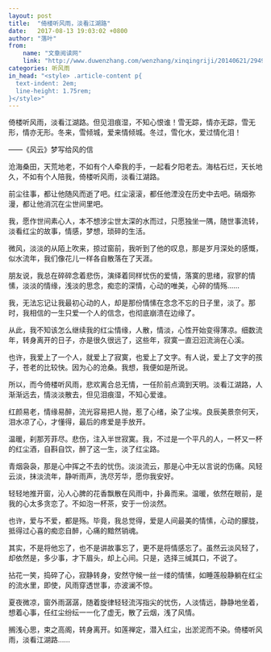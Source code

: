 ```yaml
---
layout: post
title:  "倚楼听风雨，淡看江湖路"
date:   2017-08-13 19:03:02 +0800
author: "落叶"
from: 
    name: "文章阅读网"
    link: "http://www.duwenzhang.com/wenzhang/xinqingriji/20140621/294982.html"
categories: 听风雨
in_head: "<style> .article-content p{
  text-indent: 2em;
  line-height: 1.75rem;
}</style>"
---
```

倚楼听风雨，淡看江湖路。但见泪痕湿，不知心恨谁！雪无踪，情亦无踪，雪无形，情亦无形。冬来，雪倾城，爱来情倾城。冬过，雪化水，爱过情化泪！

——《风云》梦写给风的信

沧海桑田，天荒地老，不如有个人牵我的手，一起看夕阳老去。海枯石烂，天长地久，不如有个人陪我，倚楼听风雨，淡看江湖路。

前尘往事，都让他随风而逝了吧。红尘滚滚，都任他湮没在历史中去吧。硝烟弥漫，都让他消沉在尘世间里吧。

我，愿作世间素心人，本不想涉尘世太深的水而过，只愿独坐一隅，随世事流转，淡看红尘的故事，情感，梦想，琐碎的生活。

微风，淡淡的从陌上吹来，掠过窗前，我听到了他的叹息，那是岁月深处的感慨，似水流年，我们像花儿一样各自散落在了天涯。

朋友说，我总在碎碎念着悲伤，演绎着同样忧伤的爱情，落寞的思绪，寂寥的情愫，淡淡的情缘，浅淡的思念，痴恋的深情，心动的唯美，心碎的情殇……

我，无法忘记让我最初心动的人，却是那份情愫在念念不忘的日子里，淡了。那时，我相信的一生只爱一个人的信念，也彻底崩溃在边缘了。

从此，我不知该怎么继续我的红尘情缘，人散，情淡，心性开始变得薄凉。细数流年，转身离开的日子，亦是很久很远了，这些年，寂寞一直汩汩流淌在心溪。

也许，我爱上了一个人，就爱上了寂寞，也爱上了文字。有人说，爱上了文字的孩子，苍老的比较快。因为心的沧桑。我想，我便如是所说。

所以，而今倚楼听风雨，悲欢离合总无情，一任阶前点滴到天明。淡看江湖路，人渐渐远去，情淡淡散去，但见泪痕湿，不知心爱谁。

红颜易老，情缘易醉，流光容易把人抛，惹了心绪，染了尘埃。良辰美景奈何天，泪水凉了心，才懂得，最后的疼爱是手放开。

温暖，刹那芳菲尽。悲伤，注入半世寂寞。我，不过是一个平凡的人，一杯又一杯的红尘酒，自斟自饮，醉了这一生，淡了红尘路。

青烟袅袅，那是心中挥之不去的忧伤。淡淡流云，那是心中无以言说的伤痛。风轻云淡，抹淡流年，静听雨声，洗尽芳华，愿你我安好。

轻轻地推开窗，沁人心脾的花香飘散在风雨中，扑鼻而来。温暖，依然在眼前，是我的心太多贪恋了。不如泡一杯茶，安于一份淡然。

也许，爱与不爱，都是殇。毕竟，我总觉得，爱是人间最美的情愫，心动的朦胧，抵得过心喜的痴恋自醉，心痛的黯然销魂。

其实，不是将他忘了，也不是讲故事忘了，更不是将情感忘了。虽然云淡风轻了，却依然是，多少事，才下眉头，却上心间。只是，选择三缄其口，不说了。

拈花一笑，捣碎了心，寂静转身，安然守候一丝一缕的情愫，如睡莲般静躺在红尘的流水里，即使，风雨穿透世事，亦波澜不惊。

夏夜微凉，窗外雨潺潺，随着旋律轻轻流泻指尖的忧伤，人淡情远，静静地坐着，想着心事，任红尘纷纭一一化了虚无，散了云烟，浅了风情。

搁浅心思，束之高阁，转身离开。如莲禅定，潜入红尘，出淤泥而不染。倚楼听风雨，淡看江湖路……